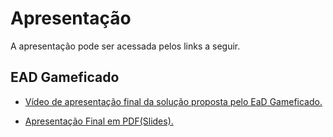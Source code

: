 # Apresentação

A apresentação pode ser acessada pelos links a seguir.

## EAD Gameficado


- [Vídeo de apresentação final da solução proposta pelo EaD Gameficado.](https://www.youtube.com/watch?v=wOz4qzUJHck)



- [Apresentação Final em PDF(Slides).](docs/pdf/Pdf_Final_Apresentacao.pdf)

